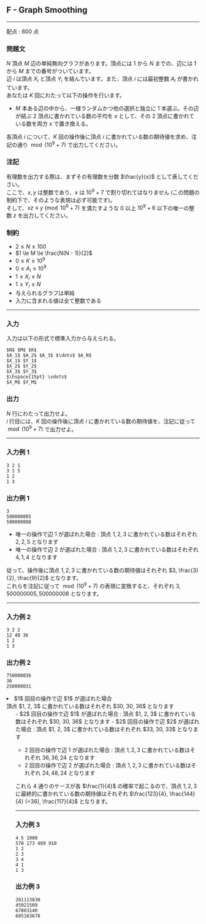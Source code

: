 ## F - Graph Smoothing
---

配点 : $600$ 点

### 問題文

$N$ 頂点 $M$ 辺の単純無向グラフがあります。頂点には $1$ から $N$ までの、辺には $1$ から $M$ までの番号がついています。<br/>
辺 $i$ は頂点 $X_i$ と頂点 $Y_i$ を結んでいます。また、頂点 $i$ には最初整数 $A_i$ が書かれています。<br/>
あなたは $K$ 回にわたって以下の操作を行います。

- $M$ 本ある辺の中から、一様ランダムかつ他の選択と独立に $1$ 本選ぶ。その辺が結ぶ $2$ 頂点に書かれている数の平均を $x$ として、その $2$ 頂点に書かれている数を両方 $x$ で置き換える。  

各頂点 $i$ について、$K$ 回の操作後に頂点 $i$ に書かれている数の期待値を求め、注記の通り $\bmod (10^9 + 7)$ で出力してください。  

### 注記

有理数を出力する際は、まずその有理数を分数 $\frac{y}{x}$ として表してください。<br/>
ここで、$x,y$ は整数であり、$x$ は $10^9+7$ で割り切れてはなりません (この問題の制約下で、そのような表現は必ず可能です)。<br/>
そして、$xz \equiv y \pmod {10^9+7}$ を満たすような $0$ 以上 $10^9+6$ 以下の唯一の整数 $z$ を出力してください。  

### 制約

- $2 \le N \le 100$
- $1 \le M \le \frac{N(N - 1)}{2}$
- $0 \le K \le 10^9$
- $0 \le A_i \le 10^9$
- $1 \le X_i \le N$
- $1 \le Y_i \le N$
- 与えられるグラフは単純
- 入力に含まれる値は全て整数である

---


### 入力

入力は以下の形式で標準入力から与えられる。

```
$N$ $M$ $K$
$A_1$ $A_2$ $A_3$ $\dots$ $A_N$
$X_1$ $Y_1$
$X_2$ $Y_2$
$X_3$ $Y_3$
$\hspace{15pt} \vdots$
$X_M$ $Y_M$

```

### 出力

$N$ 行にわたって出力せよ。<br/>
$i$ 行目には、$K$ 回の操作後に頂点 $i$ に書かれている数の期待値を、注記に従って $\bmod (10^9 + 7)$ で出力せよ。  

---


### 入力例 1

```
3 2 1
3 1 5
1 2
1 3

```

### 出力例 1

```
3
500000005
500000008

```

- 唯一の操作で辺 $1$ が選ばれた場合 : 頂点 $1, 2, 3$ に書かれている数はそれぞれ $2, 2, 5$ となります
- 唯一の操作で辺 $2$ が選ばれた場合 : 頂点 $1, 2, 3$ に書かれている数はそれぞれ $4, 1, 4$ となります

従って、操作後に頂点 $1, 2, 3$ に書かれている数の期待値はそれぞれ $3, \frac{3}{2}, \frac{9}{2}$ となります。<br/>
これらを注記に従って $\bmod (10^9 + 7)$ の表現に変換すると、それぞれ $3, 500000005, 500000008$ となります。  

---


### 入力例 2

```
3 2 2
12 48 36
1 2
1 3

```

### 出力例 2

```
750000036
36
250000031

```

<li>$1$ 回目の操作で辺 $1$ が選ばれた場合<br/>
    頂点 $1, 2, 3$ に書かれている数はそれぞれ $30, 30, 36$ となります  <ul>
- $2$ 回目の操作で辺 $1$ が選ばれた場合 : 頂点 $1, 2, 3$ に書かれている数はそれぞれ $30, 30, 36$ となります  
- $2$ 回目の操作で辺 $2$ が選ばれた場合 : 頂点 $1, 2, 3$ に書かれている数はそれぞれ $33, 30, 33$ となります  

- $2$ 回目の操作で辺 $1$ が選ばれた場合 : 頂点 $1, 2, 3$ に書かれている数はそれぞれ $36, 36, 24$ となります  
- $2$ 回目の操作で辺 $2$ が選ばれた場合 : 頂点 $1, 2, 3$ に書かれている数はそれぞれ $24, 48, 24$ となります  

これら $4$ 通りのケースが各 $\frac{1}{4}$ の確率で起こるので、頂点 $1, 2, 3$ に最終的に書かれている数の期待値はそれぞれ $\frac{123}{4}, \frac{144}{4} (=36), \frac{117}{4}$ となります。  

---


### 入力例 3

```
4 5 1000
578 173 489 910
1 2
2 3
3 4
4 1
1 3

```

### 出力例 3

```
201113830
45921509
67803140
685163678

```
